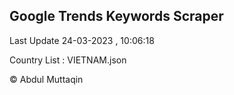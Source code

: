 

## Google Trends Keywords Scraper 
 
Last Update 24-03-2023 , 10:06:18

Country List :
VIETNAM.json



© Abdul Muttaqin 
